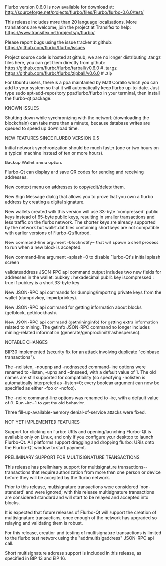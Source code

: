 Flurbo version 0.6.0 is now available for download at:
http://sourceforge.net/projects/flurbo/files/Flurbo/flurbo-0.6.0/test/

This release includes more than 20 language localizations.
More translations are welcome; join the
project at Transifex to help:
https://www.transifex.net/projects/p/flurbo/

Please report bugs using the issue tracker at github:
https://github.com/flurbo/flurbo/issues

Project source code is hosted at github; we are no longer
distributing .tar.gz files here, you can get them
directly from github:
https://github.com/flurbo/flurbo/tarball/v0.6.0  # .tar.gz
https://github.com/flurbo/flurbo/zipball/v0.6.0  # .zip

For Ubuntu users, there is a ppa maintained by Matt Corallo which
you can add to your system so that it will automatically keep
flurbo up-to-date.  Just type
sudo apt-add-repository ppa:flurbo/flurbo
in your terminal, then install the flurbo-qt package.


KNOWN ISSUES

Shutting down while synchronizing with the network
(downloading the blockchain) can take more than a minute,
because database writes are queued to speed up download
time.


NEW FEATURES SINCE FLURBO VERSION 0.5

Initial network synchronization should be much faster
(one or two hours on a typical machine instead of ten or more
hours).

Backup Wallet menu option.

Flurbo-Qt can display and save QR codes for sending
and receiving addresses.

New context menu on addresses to copy/edit/delete them.

New Sign Message dialog that allows you to prove that you
own a flurbo address by creating a digital
signature.

New wallets created with this version will
use 33-byte 'compressed' public keys instead of
65-byte public keys, resulting in smaller
transactions and less traffic on the flurbo
network. The shorter keys are already supported
by the network but wallet.dat files containing
short keys are not compatible with earlier
versions of Flurbo-Qt/flurbod.

New command-line argument -blocknotify=<command>
that will spawn a shell process to run <command> 
when a new block is accepted.

New command-line argument -splash=0 to disable
Flurbo-Qt's initial splash screen

validateaddress JSON-RPC api command output includes
two new fields for addresses in the wallet:
pubkey : hexadecimal public key
iscompressed : true if pubkey is a short 33-byte key

New JSON-RPC api commands for dumping/importing
private keys from the wallet (dumprivkey, importprivkey).

New JSON-RPC api command for getting information about
blocks (getblock, getblockhash).

New JSON-RPC api command (getmininginfo) for getting
extra information related to mining. The getinfo
JSON-RPC command no longer includes mining-related
information (generate/genproclimit/hashespersec).



NOTABLE CHANGES

BIP30 implemented (security fix for an attack involving
duplicate "coinbase transactions").

The -nolisten, -noupnp and -nodnsseed command-line
options were renamed to -listen, -upnp and -dnsseed,
with a default value of 1. The old names are still
supported for compatibility (so specifying -nolisten
is automatically interpreted as -listen=0; every
boolean argument can now be specified as either
-foo or -nofoo).

The -noirc command-line options was renamed to
-irc, with a default value of 0. Run -irc=1 to
get the old behavior.

Three fill-up-available-memory denial-of-service
attacks were fixed.


NOT YET IMPLEMENTED FEATURES

Support for clicking on flurbo: URIs and
opening/launching Flurbo-Qt is available only on Linux,
and only if you configure your desktop to launch
Flurbo-Qt. All platforms support dragging and dropping
flurbo: URIs onto the Flurbo-Qt window to start
payment.


PRELIMINARY SUPPORT FOR MULTISIGNATURE TRANSACTIONS

This release has preliminary support for multisignature
transactions-- transactions that require authorization
from more than one person or device before they
will be accepted by the flurbo network.

Prior to this release, multisignature transactions
were considered 'non-standard' and were ignored;
with this release multisignature transactions are
considered standard and will start to be relayed
and accepted into blocks.

It is expected that future releases of Flurbo-Qt
will support the creation of multisignature transactions,
once enough of the network has upgraded so relaying
and validating them is robust.

For this release, creation and testing of multisignature
transactions is limited to the flurbo test network using
the "addmultisigaddress" JSON-RPC api call.

Short multisignature address support is included in this
release, as specified in BIP 13 and BIP 16.
